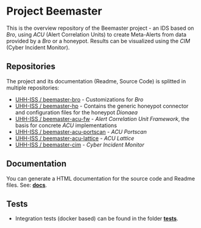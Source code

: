 Project Beemaster
==================================================

This is the overview repository of the Beemaster project - an IDS based on *Bro*, using *ACU* (Alert Correlation Units) to create Meta-Alerts from data provided by a *Bro* or a honeypot. Results can be visualized using the *CIM* (Cyber Incident Monitor).



## Repositories

The project and its documentation (Readme, Source Code) is splitted in multiple repositories:

* [UHH-ISS / beemaster-bro](https://github.com/UHH-ISS/beemaster-bro) - Customizations for *Bro*
* [UHH-ISS / beemaster-hp](https://github.com/UHH-ISS/beemaster-hp) - Contains the generic honeypot connector and configuration files for the honeypot *Dionaea*
* [UHH-ISS / beemaster-acu-fw](https://github.com/UHH-ISS/beemaster-acu-fw) - *Alert Correlation Unit Framework*, the basis for concrete *ACU* implementations
* [UHH-ISS / beemaster-acu-portscan](https://github.com/UHH-ISS/beemaster-acu) - *ACU Portscan*
* [UHH-ISS / beemaster-acu-lattice](https://github.com/UHH-ISS/beemaster-acu) - *ACU Lattice*
* [UHH-ISS / beemaster-cim](https://github.com/UHH-ISS/beemaster-cim) - *Cyber Incident Monitor*




## Documentation

You can generate a HTML documentation for the source code and Readme files. See: **[docs](docs)**.



## Tests
* Integration tests (docker based) can be found in the folder [**tests**](tests).


